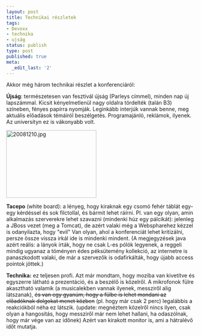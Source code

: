 ```yaml
---
layout: post
title: Technikai részletek
tags:
- Devoxx
- technika
- ujság
status: publish
type: post
published: true
meta:
  _edit_last: '2'
---
```

Akkor még három technikai részlet a konferenciáról:

<b>Újság</b>: természetesen van fesztivál újság (Parleys címmel), minden nap új lapszámmal. Kicsit kényelmetlenül nagy oldalra tördelték (talán B3) színeben, fényes papírra nyomják. Leginkább interjúk vannak benne, meg aktuális előadások témáiról beszélgetés. Programajánló, reklámok, ilyenek. Az universityn ez is vákonyabb volt.

<a href="http://www.flickr.com/photos/jtechnics/3096853115/" title="20081210.jpg by jtechnics, on Flickr"><img src="http://farm4.static.flickr.com/3237/3096853115_6169647ec7_m.jpg" width="240" height="180" alt="20081210.jpg" /></a>

<b>Tacepo</b> (white board): a lényeg, hogy kiraknak egy csomó fehér táblát egy-egy kérdéssel és sok filctollal, és bármit lehet ráírni. Pl. van egy olyan, amin alkalmazás szerverekre lehet szavazni (mindenki húz egy pálcikát): jelenleg a JBoss vezet (meg a Tomcat), de azért valaki még a Webspharehez kézzel is odanyilazta, hogy "evil" Van olyan, ahol a konferenciát lehet kritizálni, persze össze vissza irkál ide is mindenki mindent. (A megjegyzések java azért reális: a lányok írták, hogy ne csak L-es pólók legyenek, a reggeli mindig ugyanaz a töményen édes péksütemény kollekció, az internetre is panaszkodott valaki, de már a szervezők is odafirkálták, hogy újabb access pointok jöttek.)

<b>Technika:</b> ez teljesen profi. Azt már mondtam, hogy moziba van kivetítve és egyszerre látható a prezentáció, és a beszélő is közelről. A mikrofonok fülre akasztható valamik (a musicalekben vannak ilyenek, messziről alig látszanak), <del datetime="2008-12-10T10:17:45+00:00">és van egy gyanúm, hogy a fülbe is lehet mondani az előadóknak dolgokat menet közben</del> (pl. hogy már csak 2 perc) legalábbis a reakciókból néha ez látszik.  (update: megnéztem közelről nincs ilyen, csak olyan a hangosítás, hogy messziről már nem lehet hallani, ha odaszólnak, hogy már vége van az időnek) Azért van kirakott monitor is, ami a hátralévő időt mutatja.
